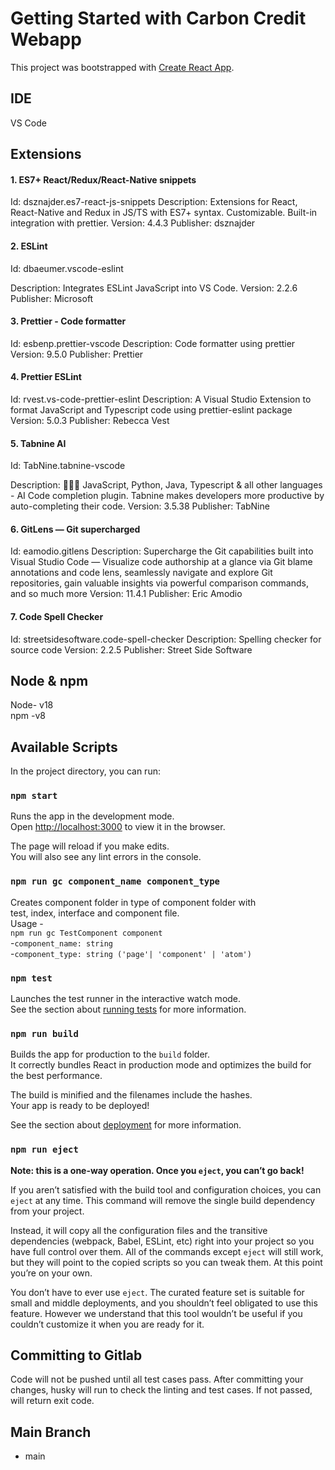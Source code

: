# Getting Started with Carbon Credit Webapp

This project was bootstrapped with [Create React App](https://github.com/facebook/create-react-app).
## IDE

VS Code

## Extensions

#### 1. ES7+ React/Redux/React-Native snippets

Id: dsznajder.es7-react-js-snippets
Description: Extensions for React, React-Native and Redux in JS/TS with ES7+ syntax. Customizable. Built-in integration with prettier.
Version: 4.4.3
Publisher: dsznajder

#### 2. ESLint
Id: dbaeumer.vscode-eslint

Description: Integrates ESLint JavaScript into VS Code.
Version: 2.2.6
Publisher: Microsoft

#### 3. Prettier - Code formatter

Id: esbenp.prettier-vscode
Description: Code formatter using prettier
Version: 9.5.0
Publisher: Prettier

#### 4. Prettier ESLint

Id: rvest.vs-code-prettier-eslint
Description: A Visual Studio Extension to format JavaScript and Typescript code using prettier-eslint package
Version: 5.0.3
Publisher: Rebecca Vest

#### 5. Tabnine AI
Id: TabNine.tabnine-vscode

Description: 👩‍💻🤖 JavaScript, Python, Java, Typescript & all other languages - AI Code completion plugin. Tabnine makes developers more productive by auto-completing their code.
Version: 3.5.38
Publisher: TabNine


#### 6. GitLens — Git supercharged

Id: eamodio.gitlens
Description: Supercharge the Git capabilities built into Visual Studio Code — Visualize code authorship at a glance via Git blame annotations and code lens, seamlessly navigate and explore Git repositories, gain valuable insights via powerful comparison commands, and so much more
Version: 11.4.1
Publisher: Eric Amodio

#### 7. Code Spell Checker

Id: streetsidesoftware.code-spell-checker
Description: Spelling checker for source code
Version: 2.2.5
Publisher: Street Side Software

## Node & npm 

Node- v18\
npm -v8

## Available Scripts

In the project directory, you can run:

### `npm start`

Runs the app in the development mode.\
Open [http://localhost:3000](http://localhost:3000) to view it in the browser.

The page will reload if you make edits.\
You will also see any lint errors in the console.

### `npm run gc component_name component_type`

Creates component folder in type of component folder with\
test, index, interface and component file.\
Usage -\
`npm run gc TestComponent component`\
-`component_name: string` \
-`component_type: string ('page'| 'component' | 'atom')`


### `npm test`

Launches the test runner in the interactive watch mode.\
See the section about [running tests](https://facebook.github.io/create-react-app/docs/running-tests) for more information.

### `npm run build`

Builds the app for production to the `build` folder.\
It correctly bundles React in production mode and optimizes the build for the best performance.

The build is minified and the filenames include the hashes.\
Your app is ready to be deployed!

See the section about [deployment](https://facebook.github.io/create-react-app/docs/deployment) for more information.

### `npm run eject`

**Note: this is a one-way operation. Once you `eject`, you can’t go back!**

If you aren’t satisfied with the build tool and configuration choices, you can `eject` at any time. This command will remove the single build dependency from your project.

Instead, it will copy all the configuration files and the transitive dependencies (webpack, Babel, ESLint, etc) right into your project so you have full control over them. All of the commands except `eject` will still work, but they will point to the copied scripts so you can tweak them. At this point you’re on your own.

You don’t have to ever use `eject`. The curated feature set is suitable for small and middle deployments, and you shouldn’t feel obligated to use this feature. However we understand that this tool wouldn’t be useful if you couldn’t customize it when you are ready for it.

## Committing to Gitlab

Code will not be pushed until all test cases pass.
After committing your changes, husky will run to check the linting and test cases. If not passed, will return exit code.

## Main Branch

- main